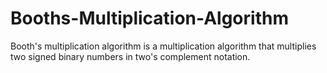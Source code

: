 # Booths-Multiplication-Algorithm
Booth's multiplication algorithm is a multiplication algorithm that multiplies two signed binary numbers in two's complement notation.
